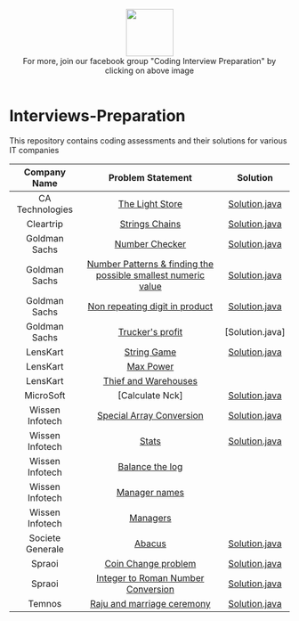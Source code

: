 <p align="center">
    <a href="https://www.facebook.com/groups/CodingInterviewPreparation">
        <img height=85 src="https://github.com/Java-aid/Interview-Preparations/blob/master/InterviewsPreparation/src/main/resources/images/javaAidBanner.png">
    </a>
    <br>For more, join our facebook group "Coding Interview Preparation" by clicking on above image
  <br>
  <br>
</p>



# Interviews-Preparation
  This repository contains coding assessments and their solutions for various IT companies



|   		Company Name  			 |       Problem Statement                                        																																																|                                                                                                     Solution                                                                                                                                                 |
|:----------------------------------:|:------------------------------------------------------------------------------------------------------------------------------------------------------------------------------------------------------------------------------------------------------------:|:------------------------------------------------------------------------------------------------------------------------------------------------------------------------------------------------------------------------------------------------------------:|
|         CA Technologies			 | [The Light Store](https://github.com/Java-aid/Interview-Preparations/blob/master/ProblemStatements/CA%20Technologies/CA_Technologies.pdf)           												   															| [Solution.java](https://github.com/Java-aid/Interview-Preparations/blob/master/InterviewsPreparation/src/main/java/com/javaaid/ip/ca/TheLightStore.java)                       																			   |
|            Cleartrip			     | [Strings Chains](https://github.com/Java-aid/Interview-Preparations/blob/master/ProblemStatements/Cleartrip/cleartrip_hackerrank_test.docx)           												  			  								   			| [Solution.java](https://github.com/Java-aid/Interview-Preparations/blob/master/InterviewsPreparation/src/main/java/com/javaaid/ip/cleartrip/StringChain.java)                       																	 	   |
|          Goldman Sachs			 | [Number Checker](https://github.com/Java-aid/Interview-Preparations/blob/master/ProblemStatements/Goldman%20Sachs/GS%20Online%20Assessment%201_2017.pdf)           																						 	| [Solution.java](https://github.com/Java-aid/Interview-Preparations/blob/master/InterviewsPreparation/src/main/java/com/javaaid/ip/goldman_sachs/NumberChecker.java)                           												   			   |
|          Goldman Sachs			 | [Number Patterns & finding the possible smallest numeric value](https://github.com/Java-aid/Interview-Preparations/blob/master/ProblemStatements/Goldman%20Sachs/GS%20Online%20Assessment%202_2017.pdf)        										    	| [Solution.java](https://github.com/Java-aid/Interview-Preparations/blob/master/InterviewsPreparation/src/main/java/com/javaaid/ip/goldman_sachs/MNStringSolution.java)                        												      		   |
|          Goldman Sachs			 | [Non repeating digit in product](https://github.com/Java-aid/Interview-Preparations/blob/master/ProblemStatements/Goldman%20Sachs/GS%20Online%20Assessment%201_2018.pdf)            																			| [Solution.java](https://github.com/Java-aid/Interview-Preparations/blob/master/InterviewsPreparation/src/main/java/com/javaaid/ip/goldman_sachs/NonRepeatingDigitInProduct.java)              												               |
|          Goldman Sachs			 | [Trucker's profit](https://github.com/Java-aid/Interview-Preparations/blob/master/ProblemStatements/Goldman%20Sachs/GS%20Online%20Assessment%202_2018.pdf)            																						| [Solution.java]                  							  																																																   |
|         	 LensKart				 | [String Game](https://github.com/Java-aid/Interview-Preparations/blob/master/ProblemStatements/LensKart/Lenskart_Hiring_Challenge1.pdf)           												  			   												| [Solution.java](https://github.com/Java-aid/Interview-Preparations/blob/master/InterviewsPreparation/src/main/java/com/javaaid/ip/lenskart/StringGame.java)                       																	  	   |
|         	 LensKart				 | [Max Power](https://github.com/Java-aid/Interview-Preparations/blob/master/ProblemStatements/LensKart/Lenskart_Hiring_Challenge2.pdf)           												  			   													| 																																						                       																	  	   		   |
|         	 LensKart				 | [Thief and Warehouses](https://github.com/Java-aid/Interview-Preparations/blob/master/ProblemStatements/LensKart/Lenskart_Hiring_Challenge3.pdf)           												  			   										| 																																						                       																	  	           |
|         	 MicroSoft				 | [Calculate Nck] 																																	           												  			   										| [Solution.java](https://github.com/Java-aid/Interview-Preparations/blob/master/InterviewsPreparation/src/main/java/com/javaaid/ip/microsoft/CalculateCombinations.java)													  	           					   |
|         Wissen Infotech			 | [Special Array Conversion](https://github.com/Java-aid/Interview-Preparations/blob/master/ProblemStatements/Wissen%20Infotech/Wissen_SpecialArrayConversion_problem.jpg)           															  			    | [Solution.java](https://github.com/Java-aid/Interview-Preparations/blob/master/InterviewsPreparation/src/main/java/com/javaaid/ip/wissen_infotech/SpecialArrayConversion.java)                												       		   |
|         Wissen Infotech			 | [Stats](https://github.com/Java-aid/Interview-Preparations/blob/master/ProblemStatements/Wissen%20Infotech/WissenCodingProblem2_stats.png)           												  			   											| [Solution.java](https://github.com/Java-aid/Interview-Preparations/blob/master/InterviewsPreparation/src/main/java/com/javaaid/ip/wissen_infotech/Stats.java)                       																	       |
|         Wissen Infotech			 | [Balance the log](https://github.com/Java-aid/Interview-Preparations/blob/master/ProblemStatements/Wissen%20Infotech/Wissen_technical_screening_2017.pdf)           												  			  								|              																																										      																	   |
|         Wissen Infotech			 | [Manager names](https://github.com/Java-aid/Interview-Preparations/blob/master/ProblemStatements/Wissen%20Infotech/Wissen_technical_screening_2017_sql.pdf)           												  						  				|              																																										 																	       |
|         Wissen Infotech			 | [Managers](https://github.com/Java-aid/Interview-Preparations/blob/master/ProblemStatements/Wissen%20Infotech/Wissen_technical_screening_2017_sql2.pdf)           												  			  								|              																																										        																   |
|        Societe Generale			 | [Abacus](https://github.com/Java-aid/Interview-Preparations/blob/master/ProblemStatements/Societe%20Generale/Socgen%20Challenge.pdf)           												  			  							   						| [Solution.java](https://github.com/Java-aid/Interview-Preparations/blob/master/InterviewsPreparation/src/main/java/com/javaaid/ip/societe_generale/Abacus.java)                       																	   |
|             Spraoi			     | [Coin Change problem](https://github.com/Java-aid/Interview-Preparations/blob/master/ProblemStatements/Sproai/spraoi_Q1.docx)           												  			  							   							    | [Solution.java](https://github.com/Java-aid/Interview-Preparations/blob/master/InterviewsPreparation/src/main/java/com/javaaid/ip/spraoi/CoinChange.java)                       																	 	  	   |
|             Spraoi			     | [Integer to Roman Number Conversion](https://github.com/Java-aid/Interview-Preparations/blob/master/ProblemStatements/Sproai/spraoi_Q2.docx)           												  			  							   				| [Solution.java](https://github.com/Java-aid/Interview-Preparations/blob/master/InterviewsPreparation/src/main/java/com/javaaid/ip/spraoi/IntegerToRomanNumberConversion.java)                 												      		   |
|             Temnos			     | [Raju and marriage ceremony](https://github.com/Java-aid/Interview-Preparations/blob/master/ProblemStatements/Temnos/Coding%20Test_Techgig_Temnos.pdf)           												  			  							    | [Solution.java](https://github.com/Java-aid/Interview-Preparations/blob/master/InterviewsPreparation/src/main/java/com/javaaid/ip/temnos/RajuMarriage.java)                       																	       |

